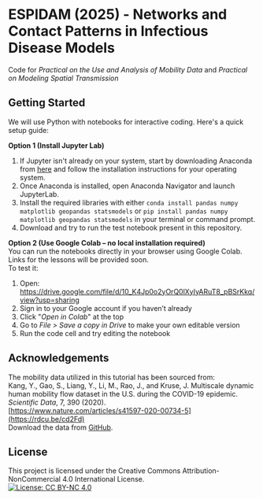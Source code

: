 # ESPIDAM (2025) - Networks and Contact Patterns in Infectious Disease Models
Code for *Practical on the Use and Analysis of Mobility Data* and *Practical on Modeling Spatial Transmission*

## Getting Started
We will use Python with notebooks for interactive coding. Here's a quick setup guide:

**Option 1 (Install Jupyter Lab)**  
1) If Jupyter isn't already on your system, start by downloading Anaconda from [here](https://www.anaconda.com/download) and follow the installation instructions for your operating system.  
2) Once Anaconda is installed, open Anaconda Navigator and launch JupyterLab.  
3) Install the required libraries with either `conda install pandas numpy matplotlib geopandas statsmodels` or `pip install pandas numpy matplotlib geopandas statsmodels` in your terminal or command prompt.
4) Download and try to run the test notebook present in this repository. 

**Option 2 (Use Google Colab – no local installation required)**  
You can run the notebooks directly in your browser using Google Colab. Links for the lessons will be provided soon.  
To test it:  
1)  Open: https://drive.google.com/file/d/10_K4Jp0o2yOrQ0lXyIyARuT8_pBSrKkq/view?usp=sharing  
2) Sign in to your Google account if you haven’t already 
3) Click "*Open in Colab*" at the top  
4) Go to *File > Save a copy in Drive* to make your own editable version  
5) Run the code cell and try editing the notebook

## Acknowledgements
The mobility data utilized in this tutorial has been sourced from:  
Kang, Y., Gao, S., Liang, Y., Li, M., Rao, J., and Kruse, J. Multiscale dynamic human mobility flow dataset in the U.S. during the COVID-19 epidemic. *Scientific Data*, 7, 390 (2020).  
[https://www.nature.com/articles/s41597-020-00734-5](https://rdcu.be/cd2Fd)  
Download the data from [GitHub](https://github.com/GeoDS/COVID19USFlows).

## License
This project is licensed under the Creative Commons Attribution-NonCommercial 4.0 International License.  
[![License: CC BY-NC 4.0](https://licensebuttons.net/l/by-nc/4.0/88x31.png)](https://creativecommons.org/licenses/by-nc/4.0/)